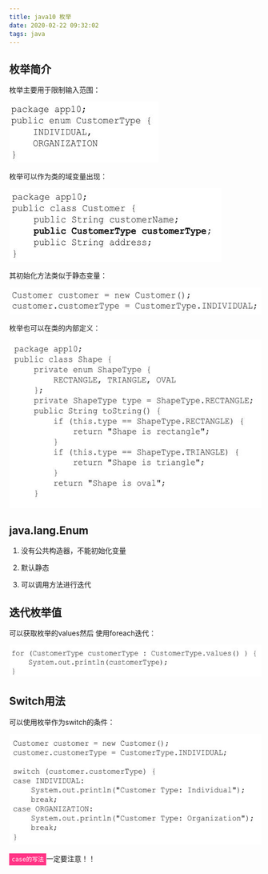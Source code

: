 ```yaml
---
title: java10 枚举
date: 2020-02-22 09:32:02
tags: java
---
```


## 枚举简介

枚举主要用于限制输入范围：

<img src='java10-Enums\bfea2293-b740-4f18-90e9-01812dca2000.jpg' >

枚举可以作为类的域变量出现：

<img src='java10-Enums\32fa17a6-e7ae-402a-82fd-87cbaf4c6e24.jpg'>

其初始化方法类似于静态变量：

<img src='java10-Enums\6c5029a4-e99a-4116-91b3-381f39a4e900.jpg'>

枚举也可以在类的内部定义：

<img src='java10-Enums\13a62aa4-cdd4-4655-9b0e-8f513647f534.jpg'>

## java.lang.Enum

1. 没有公共构造器，不能初始化变量

2. 默认静态

3. 可以调用方法进行迭代

## 迭代枚举值

可以获取枚举的values然后 使用foreach迭代：

<img src='java10-Enums\0ce8cc79-6e4a-49fa-98c5-b2fd4d2193fb.jpg'>

## Switch用法

可以使用枚举作为switch的条件：

<img src='java10-Enums\da448e44-4ab9-498c-ab8a-40b18f4152da.jpg'>

<code style='background:#ff3385;color:white;padding:5px;'>case的写法</code>一定要注意！！
